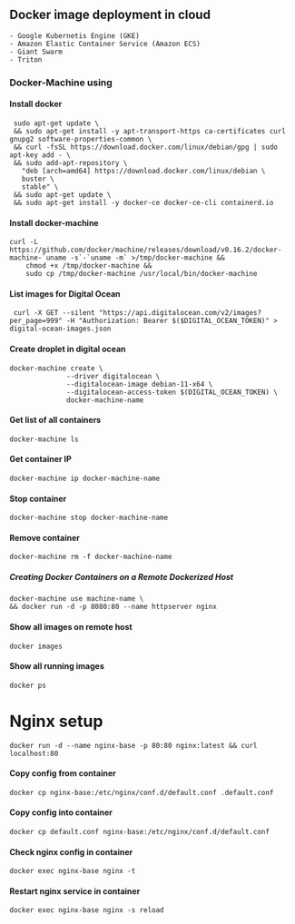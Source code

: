 ## Docker image deployment in cloud
```text
- Google Kubernetis Engine (GKE)
- Amazon Elastic Container Service (Amazon ECS)
- Giant Swarm
- Triton
```

### Docker-Machine using

#### Install docker
```shell
 sudo apt-get update \ 
 && sudo apt-get install -y apt-transport-https ca-certificates curl gnupg2 software-properties-common \
 && curl -fsSL https://download.docker.com/linux/debian/gpg | sudo apt-key add - \
 && sudo add-apt-repository \
   "deb [arch=amd64] https://download.docker.com/linux/debian \
   buster \
   stable" \
 && sudo apt-get update \
 && sudo apt-get install -y docker-ce docker-ce-cli containerd.io
```


#### Install docker-machine
```shell
curl -L https://github.com/docker/machine/releases/download/v0.16.2/docker-machine-`uname -s`-`uname -m` >/tmp/docker-machine &&
    chmod +x /tmp/docker-machine &&
    sudo cp /tmp/docker-machine /usr/local/bin/docker-machine
 ```

#### List images for Digital Ocean
```shell
 curl -X GET --silent "https://api.digitalocean.com/v2/images?per_page=999" -H "Authorization: Bearer $($DIGITAL_OCEAN_TOKEN)" > digital-ocean-images.json
```
#### Create droplet in digital ocean
```shell
docker-machine create \ 
              --driver digitalocean \
              --digitalocean-image debian-11-x64 \
              --digitalocean-access-token $(DIGITAL_OCEAN_TOKEN) \
              docker-machine-name
```

#### Get list of all containers
```shell
docker-machine ls
```

#### Get container IP
```shell
docker-machine ip docker-machine-name
```

#### Stop container
```shell
docker-machine stop docker-machine-name
```

#### Remove container
```shell
docker-machine rm -f docker-machine-name
```

##### Creating Docker Containers on a Remote Dockerized Host
```shell
docker-machine use machine-name \ 
&& docker run -d -p 8080:80 --name httpserver nginx
```

#### Show all images on remote host
```shell
docker images
```

#### Show all running images
```shell
docker ps
```

# Nginx setup
```shell
docker run -d --name nginx-base -p 80:80 nginx:latest && curl localhost:80
```

#### Copy config from container
```shell
docker cp nginx-base:/etc/nginx/conf.d/default.conf .default.conf
```

#### Copy config into container
```shell
docker cp default.conf nginx-base:/etc/nginx/conf.d/default.conf
```

#### Check nginx config in container
```shell
docker exec nginx-base nginx -t
```

#### Restart nginx service in container
```shell
docker exec nginx-base nginx -s reload
```
